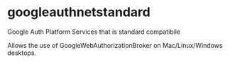 # googleauthnetstandard
Google Auth Platform Services that is standard compatibile

Allows the use of GoogleWebAuthorizationBroker on Mac/Linux/Windows desktops.

